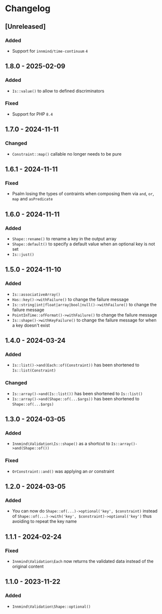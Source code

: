 # Changelog

## [Unreleased]

### Added

- Support for `innmind/time-continuum` `4`

## 1.8.0 - 2025-02-09

### Added

- `Is::value()` to allow to defined discriminators

### Fixed

- Support for PHP `8.4`

## 1.7.0 - 2024-11-11

### Changed

- `Constraint::map()` callable no longer needs to be pure

## 1.6.1 - 2024-11-11

### Fixed

- Psalm losing the types of contraints when composing them via `and`, `or`, `map` and `asPredicate`

## 1.6.0 - 2024-11-11

### Added

- `Shape::rename()` to rename a key in the output array
- `Shape::default()` to specify a default value when an optional key is not set
- `Is::just()`

## 1.5.0 - 2024-11-10

### Added

- `Is::associativeArray()`
- `Has::key()->withFailure()` to change the failure message
- `Is::string|int|float|array|bool|null()->withFailure()` to change the failure message
- `PointInTime::ofFormat()->withFailure()` to change the failure message
- `Is::shape()->withKeyFailure()` to change the failure message for when a key doesn't exist

## 1.4.0 - 2024-03-24

### Added

- `Is::list()->and(Each::of(Constraint))` has been shortened to `Is::list(Constraint)`

### Changed

- `Is::array()->and(Is::list())` has been shortened to `Is::list()`
- `Is::array()->and(Shape::of(...$args))` has been shortened to `Shape::of(...$args)`

## 1.3.0 - 2024-03-05

### Added

- `Innmind\Validation\Is::shape()` as a shortcut to `Is::array()->and(Shape::of())`

### Fixed

- `OrConstraint::and()` was applying an _or_ constraint

## 1.2.0 - 2024-03-05

### Added

- You can now do `Shape::of(...)->optional('key', $constraint)` instead of `Shape::of(...)->with('key', $constraint)->optional('key')` thus avoiding to repeat the key name

## 1.1.1 - 2024-02-24

### Fixed

- `Innmind\Validation\Each` now returns the validated data instead of the original content

## 1.1.0 - 2023-11-22

### Added

- `Innmind\Validation\Shape::optional()`
